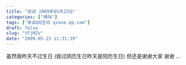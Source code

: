 ```yaml
---
title: "说说 2009年05月23日"
categories: ["嘀咕"]
tags: ["来自QQ空间 qzone.qq.com"]
draft: false
slug: "tFjMZv"
date: "2009-05-23 11:31:39"
---
```


虽然我昨天不过生日 (我过阴历生日昨天是阳历生日) 但还是谢谢大家 谢谢 ...
